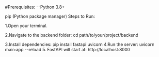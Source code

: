 #Prerequisites:
--Python 3.8+

pip (Python package manager)
 Steps to Run:
 
1.Open your terminal.

2.Navigate to the backend folder:
  cd path/to/your/project/backend

3.Install dependencies:
  pip install fastapi uvicorn
4.Run the server:
    uvicorn main:app --reload
5. 
  FastAPI will start at: http://localhost:8000
